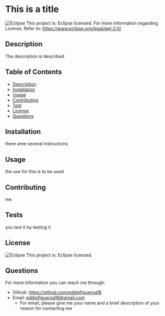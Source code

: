 
# This is a title
![Eclipse](https://img.shields.io/badge/License-Eclipse-yellowg) This project is: Eclipse licensed.
For more information regarding License, Refer to:  https://www.eclipse.org/legal/epl-2.0/
## Description
The description is described
## Table of Contents 
* [Description](#Description)
* [Installation](#Installation)
* [Usage](#Usage)
* [Contributing](#Contributing)
* [Test](#Tests)
* [License](#License)
* [Questions](#Questions)
## Installation
there aree several instructions
## Usage
the use for this is to be used
## Contributing
me
## Tests
you test it by testing it
## License 
![Eclipse](https://img.shields.io/badge/License-Eclipse-yellowg) This project is: Eclipse licensed.
## Questions
For more information you can reach me through:
* Github: https://github.com/eddiefigueroa18
* Email: eddiefigueroa18@gmail.com
    - For email, please give me your name and a brief description of your reason for contacting me 